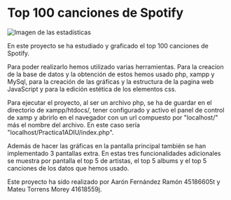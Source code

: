 
# Top 100 canciones de Spotify

![Imagen de las estadísticas](/images/flujo-trabajo.png)

En este proyecto se ha estudiado y graficado el top 100 canciones de Spotify.

Para poder realizarlo hemos utilizado varias herramientas. Para la creacion de la base de datos y la obtención de estos hemos usado php, xampp y MySql, para la creación de las gráficas y la estructura de la pagina web JavaScript y para la edición estética de los elementos css.

Para ejecutar el proyecto, al ser un archivo php, se ha de guardar en el directorio de xampp/htdocs/, tener configurado y activo el panel de control de xamp y abrirlo en el navegador con un url compuesto por "localhost/" más el nombre del archivo. En este caso sería "localhost/Practica1ADIU/index.php".

Además de hacer las gráficas en la pantalla principal también se han implementado 3 pantallas extra. En estas tres funcionalidades adicionales se muestra por pantalla el top 5 de artistas, el top 5 albums y el top 5 canciones de los datos que hemos usado.

Este proyecto ha sido realizado por Aarón Fernández Ramón 45186605t y Mateu Torrens Morey 41618559j.
